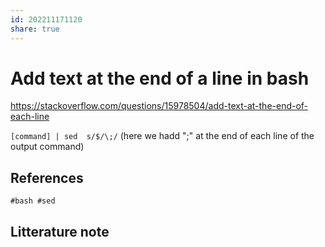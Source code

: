 ```yaml
---  
id: 202211171120  
share: true  
---  
```

# Add text at the end of a line in bash  
  
https://stackoverflow.com/questions/15978504/add-text-at-the-end-of-each-line  
  
`[command] | sed  s/$/\;/`  (here we hadd ";" at the end of each line of the output command)  
  
  
  
  
  
  
## References  
	#bash #sed  
  
## Litterature note  
  
